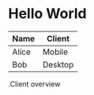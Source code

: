 # Hello World

| Name  | Client  |
| ----- | ------- |
| Alice | Mobile  |
| Bob   | Desktop |

.Client overview

